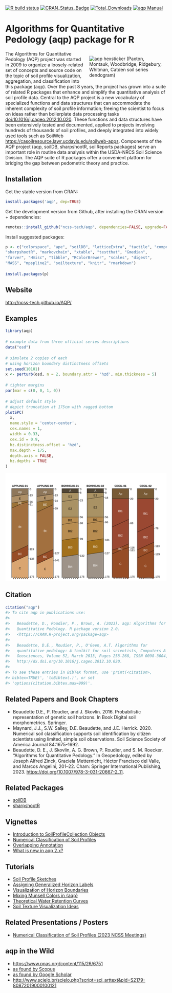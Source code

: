 
<!-- README.md is generated from README.Rmd. Please edit that file -->

[![R build
status](https://github.com/ncss-tech/aqp/workflows/R-CMD-check/badge.svg)](https://github.com/ncss-tech/aqp/actions)
[![CRAN_Status_Badge](http://www.r-pkg.org/badges/version/aqp)](http://cran.r-project.org/web/packages/aqp)
[![Total_Downloads](http://cranlogs.r-pkg.org/badges/grand-total/aqp)](https://cran.r-project.org/package=aqp)
[![aqp
Manual](https://img.shields.io/badge/docs-HTML-informational)](http://ncss-tech.github.io/aqp/)

# Algorithms for Quantitative Pedology (aqp) package for R

<!-- aqp hexsticker! -->

<a href="https://raw.githubusercontent.com/ncss-tech/aqp/master/misc/hexstickers/aqp_sticker_v2.png">
<img src = "https://raw.githubusercontent.com/ncss-tech/aqp/master/misc/hexstickers/aqp_sticker_v2.png" alt = "aqp hexsticker (Paxton, Montauk, Woodbridge, Ridgebury, Whitman, Catden soil series dendogram)" title = "aqp hexsticker (Paxton, Montauk, Woodbridge, Ridgebury, Whitman, Catden soil series dendogram)" width = "45%" height = "45%" hspace="15" vspace="15" align="right"/></a>

The Algorithms for Quantitative Pedology (AQP) project was started in
2009 to organize a loosely-related set of concepts and source code on
the topic of soil profile visualization, aggregation, and classification
into this package (aqp). Over the past 8 years, the project has grown
into a suite of related R packages that enhance and simplify the
quantitative analysis of soil profile data. Central to the AQP project
is a new vocabulary of specialized functions and data structures that
can accommodate the inherent complexity of soil profile information;
freeing the scientist to focus on ideas rather than boilerplate data
processing tasks <doi:10.1016/j.cageo.2012.10.020>. These functions and
data structures have been extensively tested and documented, applied to
projects involving hundreds of thousands of soil profiles, and deeply
integrated into widely used tools such as SoilWeb
<https://casoilresource.lawr.ucdavis.edu/soilweb-apps>. Components of
the AQP project (aqp, soilDB, sharpshootR, soilReports packages) serve
an important role in routine data analysis within the USDA-NRCS Soil
Science Division. The AQP suite of R packages offer a convenient
platform for bridging the gap between pedometric theory and practice.

## Installation

Get the stable version from CRAN:

``` r
install.packages('aqp', dep=TRUE)
```

Get the development version from Github, after installing the CRAN
version + dependencies:

``` r
remotes::install_github("ncss-tech/aqp", dependencies=FALSE, upgrade=FALSE, build=FALSE)
```

Install suggested packages:

``` r
p <- c("colorspace", "ape", "soilDB", "latticeExtra", "tactile", "compositions", 
"sharpshootR", "markovchain", "xtable", "testthat", "Gmedian", 
"farver", "Hmisc", "tibble", "RColorBrewer", "scales", "digest", 
"MASS", "mpspline2", "soiltexture", "knitr", "rmarkdown")

install.packages(p)
```

## Website

<http://ncss-tech.github.io/AQP/>

## Examples

``` r
library(aqp)

# example data from three official series descriptions
data("osd")

# simulate 2 copies of each
# using horizon boundary distinctness offsets
set.seed(10101)
x <- perturb(osd, n = 2, boundary.attr = 'hzd', min.thickness = 5)

# tighter margins
par(mar = c(0, 0, 1, 0))

# adjust default style
# depict truncation at 175cm with ragged bottom
plotSPC(
  x, 
  name.style = 'center-center', 
  cex.names = 1,
  width = 0.33,
  cex.id = 0.9,
  hz.distinctness.offset = 'hzd', 
  max.depth = 175, 
  depth.axis = FALSE, 
  hz.depths = TRUE
)
```

<img src="man/figures/README-unnamed-chunk-3-1.svg" style="display: block; margin: auto;" />

## Citation

``` r
citation("aqp")
#> To cite aqp in publications use:
#> 
#>   Beaudette, D., Roudier, P., Brown, A. (2023). aqp: Algorithms for
#>   Quantitative Pedology. R package version 2.0.
#>   <https://CRAN.R-project.org/package=aqp>
#> 
#>   Beaudette, D.E., Roudier, P., O'Geen, A.T. Algorithms for
#>   quantitative pedology: A toolkit for soil scientists, Computers &
#>   Geosciences, Volume 52, March 2013, Pages 258-268, ISSN 0098-3004,
#>   http://dx.doi.org/10.1016/j.cageo.2012.10.020.
#> 
#> To see these entries in BibTeX format, use 'print(<citation>,
#> bibtex=TRUE)', 'toBibtex(.)', or set
#> 'options(citation.bibtex.max=999)'.
```

## Related Papers and Book Chapters

- Beaudette D.E., P. Roudier, and J. Skovlin. 2016. Probabilistic
  representation of genetic soil horizons. In Book Digital soil
  morphometrics. Springer.
- Maynard, J.J., S.W. Salley, D.E. Beaudette, and J.E. Herrick. 2020.
  Numerical soil classification supports soil identification by citizen
  scientists using limited, simple soil observations. Soil Science
  Society of America Journal 84:1675-1692.
- Beaudette, D. E., J. Skovlin, A. G. Brown, P. Roudier, and S. M.
  Roecker. “Algorithms for Quantitative Pedology.” In Geopedology,
  edited by Joseph Alfred Zinck, Graciela Metternicht, Héctor Francisco
  del Valle, and Marcos Angelini, 201–22. Cham: Springer International
  Publishing, 2023. <https://doi.org/10.1007/978-3-031-20667-2_11>.

## Related Packages

- [soilDB](https://github.com/ncss-tech/soilDB)
- [sharpshootR](https://github.com/ncss-tech/sharpshootR)

## Vignettes

- [Introduction to SoilProfileCollection
  Objects](https://ncss-tech.github.io/aqp/articles/Introduction-to-SoilProfileCollection-Objects.html)
- [Numerical Classification of Soil
  Profiles](https://ncss-tech.github.io/aqp/articles/NCSP.html)
- [Overlapping
  Annotation](https://ncss-tech.github.io/aqp/articles/label-placement.html)
- [What is new in aqp
  2.x?](https://ncss-tech.github.io/aqp/articles/new-in-aqp-2.html)

## Tutorials

- [Soil Profile
  Sketches](https://ncss-tech.github.io/AQP/aqp/sketches.html)
- [Assigning Generalized Horizon
  Labels](https://ncss-tech.github.io/AQP/aqp/gen-hz-assignment.html)
- [Visualization of Horizon
  Boundaries](https://ncss-tech.github.io/AQP/aqp/hz-boundaries.html)
- [Mixing Munsell Colors in
  {aqp}](https://ncss-tech.github.io/AQP/aqp/mix-colors.html)
- [Theoretical Water Retention
  Curves](https://ncss-tech.github.io/AQP/aqp/water-retention-curves.html)
- [Soil Texture Visualization
  Ideas](https://ncss-tech.github.io/AQP/aqp/soiltexture-vizualization-ideas.html)

## Related Presentations / Posters

- [Numerical Classification of Soil Profiles (2023 NCSS
  Meetings)](https://ncss-tech.github.io/AQP/presentations/2023-NCSS-NCSP-poster.pdf)

## aqp in the Wild

- <https://www.pnas.org/content/115/26/6751>
- [as found by
  Scopus](https://www.scopus.com/results/citedbyresults.uri?sort=plf-f&cite=2-s2.0-84871520076&src=s&imp=t&sid=77a47f45322dcfd492772ab2198cbd60&sot=cite&sdt=a&sl=0&origin=inward&editSaveSearch=&txGid=2178c12c5b47dbcdd8b2f12cd9a81478)
- [as found by Google
  Scholar](https://scholar.google.com/scholar?cites=14155970656017510549&as_sdt=5,29&sciodt=0,29&hl=en)
- <http://www.scielo.br/scielo.php?script=sci_arttext&pid=S2179-80872019000100121>

